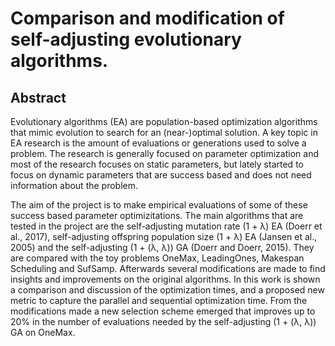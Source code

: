 # Comparison and modification of self-adjusting evolutionary algorithms.
## Abstract
Evolutionary algorithms (EA) are population-based optimization algorithms that mimic
evolution to search for an (near-)optimal solution. A key topic in EA research is the
amount of evaluations or generations used to solve a problem. The research is generally
focused on parameter optimization and most of the research focuses on static parameters,
but lately started to focus on dynamic parameters that are success based and does not
need information about the problem.

The aim of the project is to make empirical evaluations of some of these success based
parameter optimizitations. The main algorithms that are tested in the project are the
self-adjusting mutation rate (1 + λ) EA (Doerr et al., 2017), self-adjusting offspring
population size (1 + λ) EA (Jansen et al., 2005) and the self-adjusting (1 + (λ, λ))
GA (Doerr and Doerr, 2015). They are compared with the toy problems OneMax,
LeadingOnes, Makespan Scheduling and SufSamp. Afterwards several modifications
are made to find insights and improvements on the original algorithms.
In this work is shown a comparison and discussion of the optimization times, and
a proposed new metric to capture the parallel and sequential optimization time. From
the modifications made a new selection scheme emerged that improves up to 20% in the
number of evaluations needed by the self-adjusting (1 + (λ, λ)) GA on OneMax.
